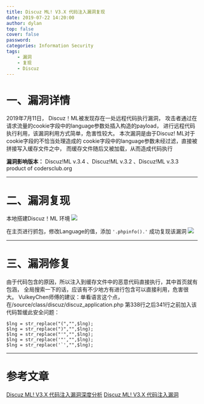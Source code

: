 ```yaml
---
title: Discuz ML! V3.X 代码注入漏洞复现
date: 2019-07-22 14:20:00
author: dylan
top: false
cover: false
password: 
categories: Information Security
tags: 
    - 漏洞
    - 复现
    - Discuz
---
```

# 一、漏洞详情
2019年7月11日， Discuz！ML被发现存在一处远程代码执行漏洞，
攻击者通过在请求流量的cookie字段中的language参数处插入构造的payload，
进行远程代码执行利用，该漏洞利用方式简单，危害性较大。
本次漏洞是由于Discuz! ML对于cookie字段的不恰当处理造成的
cookie字段中的language参数未经过滤，直接被拼接写入缓存文件之中，
而缓存文件随后又被加载，从而造成代码执行

**漏洞影响版本：**
Discuz!ML v.3.4 、Discuz!ML v.3.2 、Discuz!ML v.3.3 product of codersclub.org

***
# 二、漏洞复现
本地搭建Discuz！ML 环境
![](https://raw.githubusercontent.com/dylan903/ImgUrl/master/Img/20190724113043.png)

在主页进行抓包，修改Language的值，添加  `'.phpinfo().'`
成功复现该漏洞
![](https://raw.githubusercontent.com/dylan903/ImgUrl/master/Img/20190724114153.png)

***
# 三、漏洞修复
由于代码包含的原因，所以注入到缓存文件中的恶意代码直接执行，其中首页就有包涵，
全局搜索一下的话，应该有不少地方有进行包含可以直接利用，危害很大。
VulkeyChen师傅的建议：单看语言这个点，在/source/class/discuz/discuz_application.php 
第338行之后341行之前加入该代码暂缓此安全问题：
```
$lng = str_replace("(","",$lng);
$lng = str_replace(")","",$lng);
$lng = str_replace("'","",$lng);
$lng = str_replace('"',"",$lng);
$lng = str_replace('`',"",$lng);
```

***
# 参考文章
[Discuz ML! V3.X 代码注入漏洞深度分析](http://blog.topsec.com.cn/discuz-ml-v3-x-代码注入漏洞深度分析/)
[Discuz ML! V3.X 代码注入漏洞](https://www.cnblogs.com/-mo-/p/11180396.html)